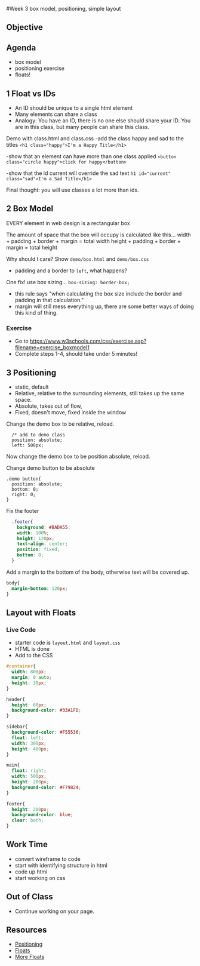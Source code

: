 #Week 3
box model, positioning, simple layout

## Objective

## Agenda
- box model
- positioning exercise
- floats!

## 1 Float vs IDs

- An ID should be unique to a single html element
- Many elements can share a class
- Analogy: You have an ID, there is no one else should share your ID. You are in this class, but many people can share this class.

Demo with class.html and class.css
-add the class happy and sad to the titles
`<h1 class="happy">I'm a Happy Title</h1>`

-show that an element can have more than one class applied
`<button class="circle happy">click for happy</button>`

-show that the id current will override the sad text
`h1 id="current" class="sad">I'm a Sad Title</h1>`

Final thought: you will use classes a lot more than ids. 
 
## 2 Box Model      
EVERY element in web design is a rectangular box

The amount of space that the box will occupy is calculated like this...
width + padding + border + margin = total width 
height + padding + border + margin = total height 
 
Why should I care? Show `demo/box.html` and `demo/box.css`
- padding and a border to `left`, what happens?

One fix! use box sizing...
`box-sizing: border-box;`

- this rule says "when calculating the box size include the border and padding in that calculation." 
- margin will still mess everything up, there are some better ways of doing this kind of thing.

### Exercise
- Go to https://www.w3schools.com/css/exercise.asp?filename=exercise_boxmodel1
- Complete steps 1-4, should take under 5 minutes!

## 3 Positioning
- static, default
- Relative, relative to the surrounding elements, still takes up the same space.
- Absolute, takes out of flow,
- Fixed, doesn't move, fixed inside the window

Change the demo box to be relative, reload.
```
  /* add to demo class 
  position: absolute;
  left: 500px;
```

Now change the demo box to be position absolute, reload.

Change demo button to be absolute
```
.demo button{
  position: absolute;
  bottom: 0;
  right: 0;
}
```

Fix the footer
```css
  .footer{
    background: #BADA55;
    width: 100%;
    height: 120px;
    text-align: center;
    position: fixed;
    bottom: 0;
  }
```

Add a margin to the bottom of the body, otherwise text will be covered up.
```css
body{
  margin-bottom: 120px;
}
```

## Layout with Floats
 
### Live Code
- starter code is `layout.html` and `layout.css`   
- HTML is done
- Add to the CSS

```css
#container{
  width: 800px;
  margin: 0 auto;
  height: 30px;
}

header{
  height: 60px;
  background-color: #33A1FD;
}

sidebar{
  background-color: #F55536;
  float: left;
  width: 300px;
  height: 400px;
}

main{
  float: right;
  width: 500px;
  height: 200px;
  background-color: #F79824;
}

footer{
  height: 200px;
  background-color: blue;
  clear: both;
}
```

## Work Time
- convert wireframe to code
- start with identifying structure in html
- code up html
- start working on css

## Out of Class
- Continue working on your page.

## Resources
- [Positioning](http://www.barelyfitz.com/screencast/html-training/css/positioning/)
- [Floats](https://css-tricks.com/all-about-floats/)
- [More Floats](https://alistapart.com/article/css-floats-101)
